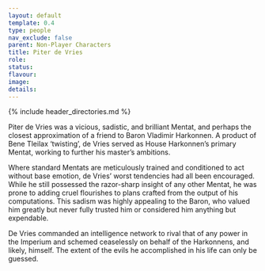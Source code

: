```yaml
---
layout: default
template: 0.4
type: people
nav_exclude: false
parent: Non-Player Characters
title: Piter de Vries
role: 
status: 
flavour: 
image: 
details:
---
```


{% include header_directories.md %}

Piter de Vries was a vicious, sadistic,
and brilliant Mentat, and perhaps
the closest approximation of a friend
to Baron Vladimir Harkonnen. A
product of Bene Tleilax ‘twisting’, de
Vries served as House Harkonnen’s
primary Mentat, working to further
his master’s ambitions.  

Where standard Mentats are
meticulously trained and conditioned to act without base emotion,
de Vries’ worst tendencies had all
been encouraged. While he still
possessed the razor-sharp insight
of any other Mentat, he was prone
to adding cruel flourishes to plans
crafted from the output of his computations. This sadism was highly
appealing to the Baron, who valued
him greatly but never fully trusted
him or considered him anything but
expendable.  

De Vries commanded an intelligence
network to rival that of any power in
the Imperium and schemed ceaselessly on behalf of the Harkonnens,
and likely, himself. The extent of the
evils he accomplished in his life can
only be guessed.
